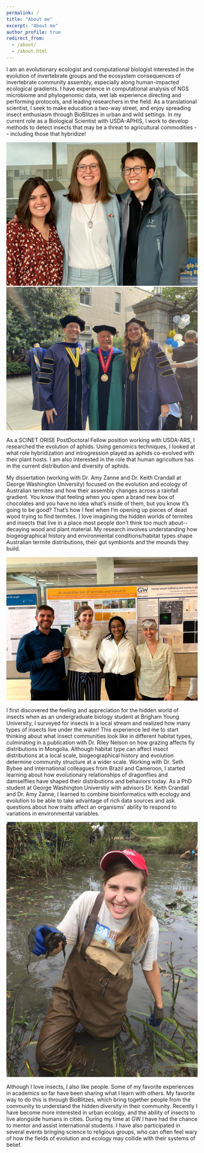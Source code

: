 ```yaml
---
permalink: /
title: "About me"
excerpt: "About me"
author_profile: true
redirect_from: 
  - /about/
  - /about.html
---
```


I am an evolutionary ecologist and computational biologist interested in the evolution of invertebrate groups and the ecosystem consequences of invertebrate community assembly, especially along human-impacted ecological gradients. I have experience in computational analysis of NGS microbiome and phylogenomic data, wet lab experience directing and performing protocols, and leading researchers in the field. As a translational scientist, I seek to make education a two-way street, and enjoy spreading insect enthusiasm through BioBlitzes in urban and wild settings. In my current role as a Biological Scientist with USDA-APHIS, I work to develop methods to detect insects that may be a threat to agricultural commodities -- including those that hybridize!

![keylieBryan](/images/IMG-5087Bryan_Keylie.JPEG) ![keithnate](/images/IMG-6404_keith_nate_graduation.JPEG)

As a SCINET ORISE PostDoctoral Fellow position working with USDA-ARS, I researched the evolution of aphids. Using genomics techniques, I looked at what role hybridization and introgression played as aphids co-evolved with their plant hosts. I am also interested in the role that human agriculture has in the current distribution and diversity of aphids.

My dissertation (working with Dr. Amy Zanne and Dr. Keith Crandall at George Washington University) focused on the evolution and ecology of Australian termites and how their assembly changes across a rainfall gradient. You know that feeling when you open a brand new box of chocolates and you have no idea what’s inside of them, but you know it’s going to be good? That’s how I feel when I’m opening up pieces of dead wood trying to find termites. I love imagining the hidden worlds of termites and insects that live in a place most people don’t think too much about--decaying wood and plant material. My research involves understanding how biogeographical history and environmental conditions/habitat types shape Australian termite distributions, their gut symbionts and the mounds they build.

![termitepic](/images/IMG_9371.jpg)

I first discovered the feeling and appreciation for the hidden world of insects when as an undergraduate biology student at Brigham Young University, I surveyed for insects in a local stream and realized how many types of insects live under the water! This experience led me to start thinking about what insect communities look like in different habitat types, culminating in a publication with Dr. Riley Nelson on how grazing affects fly distributions in Mongolia. Although habitat type can affect insect distributions at a local scale, biogeographical history and evolution determine community structure at a wider scale. Working with Dr. Seth Bybee and international colleagues from Brazil and Cameroon, I started learning about how evolutionary relationships of dragonflies and damselflies have shaped their distributions and behaviors today. As a PhD student at George Washington Universtiy with advisors Dr. Keith Crandall and Dr. Amy Zanne, I learned to combine bioinformatics with ecology and evolution to be able to take advantage of rich data sources and ask questions about how traits affect an organisms' ability to respond to variations in environmental variables.

![turtlepic](/images/turtle.JPG)

Although I love insects, I also like people. Some of my favorite experiences in academics so far have been sharing what I learn with others. My favorite way to do this is through BioBlitzes, which bring together people from the community to understand the hidden diversity in their community. Recently I have become more interested in urban ecology, and the ability of insects to live alongside humans in cities. During my time at GW I have had the chance to mentor and assist international students. I have also participated in several events bringing science to religious groups, who can often feel wary of how the fields of evolution and ecology may collide with their systems of belief.



